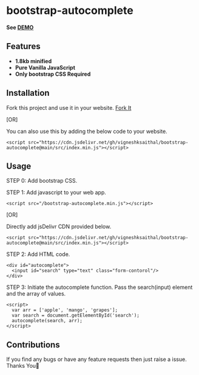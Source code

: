 # bootstrap-autocomplete
**See <a href="https://vigneshksaithal.github.io/bootstrap-autocomplete/demo.html">DEMO</a>**
## Features
- **1.8kb minified**
- **Pure Vanilla JavaScript**
- **Only bootstrap CSS Required**

## Installation
Fork this project and use it in your website.
<a id="raw-url" href="https://github.com/vigneshksaithal/bootstrap-autocomplete">Fork It</a>

[OR]

You can also use this by adding the below code to your website.
```
<script src="https://cdn.jsdelivr.net/gh/vigneshksaithal/bootstrap-autocomplete@main/src/index.min.js"></script>
```
## Usage

STEP 0: Add bootstrap CSS.

STEP 1: Add javascript to your web app.
```
<script src="/bootstrap-autocomplete.min.js"></script>
```

[OR]

Directly add jsDelivr CDN provided below.
```
<script src="https://cdn.jsdelivr.net/gh/vigneshksaithal/bootstrap-autocomplete@main/src/index.min.js"></script>
```

STEP 2: Add HTML code.

```
<div id="autocomplete">
  <input id="search" type="text" class="form-contorol"/>
</div>
```

STEP 3: Initiate the autocomplete function.
Pass the search(input) element and the array of values.

```
<script>
  var arr = ['apple', 'mango', 'grapes'];
  var search = document.getElementById('search');
  autocomplete(search, arr);
</script>
```

## Contributions
If you find any bugs or have any feature requests then just raise a issue.
Thanks You🙏
